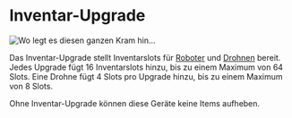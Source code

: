 # Inventar-Upgrade

![Wo legt es diesen ganzen Kram hin...](oredict:oc:inventoryUpgrade)

Das Inventar-Upgrade stellt Inventarslots für [Roboter](../block/robot.md) und [Drohnen](drone.md) bereit. Jedes Upgrade fügt 16 Inventarslots hinzu, bis zu einem Maximum von 64 Slots. Eine Drohne fügt 4 Slots pro Upgrade hinzu, bis zu einem Maximum von 8 Slots.

Ohne Inventar-Upgrade können diese Geräte keine Items aufheben.
